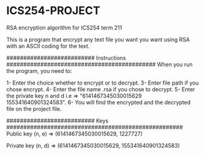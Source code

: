 # ICS254-PROJECT
RSA encryption algorithm for ICS254 term 211

This is a program that encrypt any text file you want you want using RSA with an ASCII coding for the text.

########################## Instructions ############################################
When you run the program, you need to:

1-	Enter the choice whether to encrypt or to decrypt.
3- 	Enter file path if you chose encrypt.
4-	Enter the file name .rsa if you chose to decrypt.
5-	Enter the private key n and d i.e => "6141467345030015629 155341640901324583".
6-	You will find the encrypted and the decrypted file on the project file.


########################## Keys ####################################################
Public key (n, e) => (6141467345030015629, 1227727)

Private key (n, d) => (6141467345030015629, 155341640901324583)
